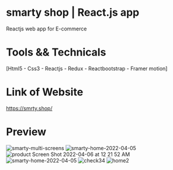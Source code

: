 # smarty shop | React.js app
  Reactjs web app for E-commerce 
  
# Tools && Technicals
  [Html5 - Css3 - Reactjs - Redux - Reactbootstrap - Framer motion]
  
# Link of Website
  https://smrty.shop/

# Preview

![smarty-multi-screens](https://user-images.githubusercontent.com/31800681/214281886-51ad127a-de20-46d9-be27-8996522fd78d.jpg)
![smarty-home-2022-04-05](https://user-images.githubusercontent.com/31800681/214283460-e4da6fa5-fa44-4340-a7e8-7083a32fe2d3.png)
![product Screen Shot 2022-04-06 at 12 21 52 AM](https://user-images.githubusercontent.com/31800681/214283565-535d1385-70c9-41f3-b802-b05de42867e9.png)
![smarty-home-2022-04-05](https://user-images.githubusercontent.com/31800681/214283573-b2b1d5e6-25fa-42cb-ad44-76f4d74565ef.png)
![check34](https://user-images.githubusercontent.com/31800681/214283613-aaaf6594-e8e1-4bd8-b8d2-e22f96222db2.PNG)
![home2](https://user-images.githubusercontent.com/31800681/214283615-de364d7e-b1ff-4f4e-9fc8-50c6e6caceed.PNG)
